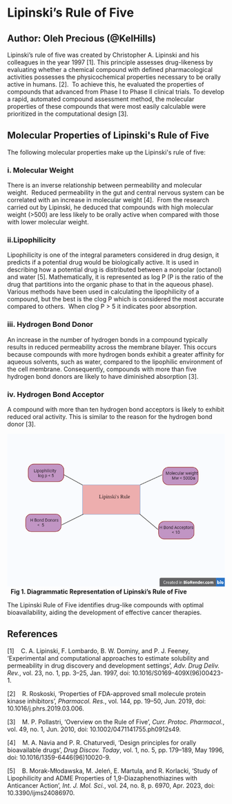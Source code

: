 <!--StartFragment-->

# Lipinski’s Rule of Five 

## Author: Oleh Precious (@KelHills) 

Lipinski’s rule of five was created by Christopher A. Lipinski and his colleagues in the year 1997 [1]. This principle assesses drug-likeness by evaluating whether a chemical compound with defined pharmacological activities possesses the physicochemical properties necessary to be orally active in humans. [2].  To achieve this, he evaluated the properties of compounds that advanced from Phase I to Phase II clinical trials. To develop a rapid, automated compound assessment method, the molecular properties of these compounds that were most easily calculable were prioritized in the computational design [3]. 

## Molecular Properties of Lipinski's Rule of Five
The following molecular properties make up the Lipinski's rule of five:

### i. Molecular Weight
There is an inverse relationship between permeability and molecular weight.  Reduced permeability in the gut and central nervous system can be correlated with an increase in molecular weight [4].  From the research carried out by Lipinski, he deduced that compounds with high molecular weight (>500) are less likely to be orally active when compared with those with lower molecular weight. 

### ii.Lipophilicity
Lipophilicity is one of the integral parameters considered in drug design, it predicts if a potential drug would be biologically active. It is used in describing how a potential drug is distributed between a nonpolar (octanol) and water [5]. Mathematically, it is represented as log P (P is the ratio of the drug that partitions into the organic phase to that in the aqueous phase). Various methods have been used in calculating the lipophilicity of a compound, but the best is the clog P which is considered the most accurate compared to others.  When clog P > 5 it indicates poor absorption.

### iii. Hydrogen Bond Donor
An increase in the number of hydrogen bonds in a compound typically results in reduced permeability across the membrane bilayer. This occurs because compounds with more hydrogen bonds exhibit a greater affinity for aqueous solvents, such as water, compared to the lipophilic environment of the cell membrane. Consequently, compounds with more than five hydrogen bond donors are likely to have diminished absorption [3].

### iv. Hydrogen Bond Acceptor
A compound with more than ten hydrogen bond acceptors is likely to exhibit reduced oral activity. This is similar to the reason for the hydrogen bond donor [3].

![Figure 1: Diagrammatic representation of Lipinski’s Rule of Five](/images/figure1.png)
 
**Fig 1. Diagrammatic Representation of Lipinski’s Rule of Five**

The Lipinski Rule of Five identifies drug-like compounds with optimal bioavailability, aiding the development of effective cancer therapies.

## References

[1]    C. A. Lipinski, F. Lombardo, B. W. Dominy, and P. J. Feeney, ‘Experimental and computational approaches to estimate solubility and permeability in drug discovery and development settings’, _Adv. Drug Deliv. Rev._, vol. 23, no. 1, pp. 3–25, Jan. 1997, doi: 10.1016/S0169-409X(96)00423-1.

[2]    R. Roskoski, ‘Properties of FDA-approved small molecule protein kinase inhibitors’, _Pharmacol. Res._, vol. 144, pp. 19–50, Jun. 2019, doi: 10.1016/j.phrs.2019.03.006.

[3]    M. P. Pollastri, ‘Overview on the Rule of Five’, _Curr. Protoc. Pharmacol._, vol. 49, no. 1, Jun. 2010, doi: 10.1002/0471141755.ph0912s49.

[4]    M. A. Navia and P. R. Chaturvedi, ‘Design principles for orally bioavailable drugs’, _Drug Discov. Today_, vol. 1, no. 5, pp. 179–189, May 1996, doi: 10.1016/1359-6446(96)10020-9.

[5]    B. Morak-Młodawska, M. Jeleń, E. Martula, and R. Korlacki, ‘Study of Lipophilicity and ADME Properties of 1,9-Diazaphenothiazines with Anticancer Action’, _Int. J. Mol. Sci._, vol. 24, no. 8, p. 6970, Apr. 2023, doi: 10.3390/ijms24086970.

 




<!--EndFragment-->
